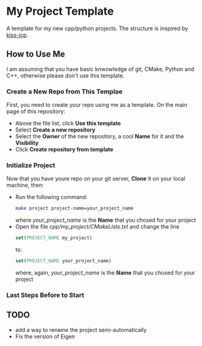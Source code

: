 # My Project Template

A template for my new cpp/python projects.
The structure is inspired by [kiss-icp](https://github.com/PRBonn/kiss-icp).

## How to Use Me
I am assuming that you have basic knwowledge of git, CMake, Python and C++, otherwise please don't use this template.

### Create a New Repo from This Templae
First, you need to create your repo using me as a template.
On the main page of this repository:
- Above the file list, click **Use this template**
- Select **Create a new repository**
- Select the **Owner** of the new repository, a cool **Name** for it and the **Visibility**
- Click **Create repository from template**

### Initialize Project
Now that you have youre repo on your git server, **Clone** it on your local machine, then:
- Run the following command:
  ```sh
  make project project-name=your_project_name 
  ```
  where *your_project_name* is the **Name** that you chosed for your project
- Open the file *cpp/my_project/CMakeLists.txt* and change the line
    ```cmake
    set(PROJECT_NAME my_project)
    ```
  to:
    ```cmake
    set(PROJECT_NAME your_project_name)
    ```
  where, again, *your_project_name* is the **Name** that you chosed for your project

### Last Steps Before to Start

## TODO
- add a way to rename the project semi-automatically
- Fix the version of Eigen

